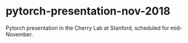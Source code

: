 # pytorch-presentation-nov-2018
Pytorch presentation in the Cherry Lab at Stanford, scheduled for mid-November.
